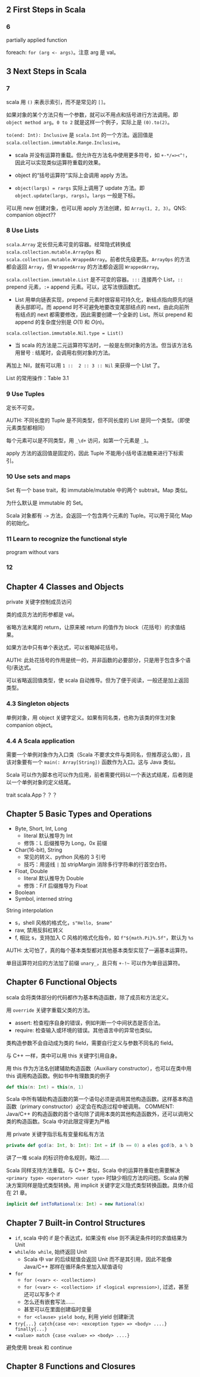## 2 First Steps in Scala

### 6 

partially applied function

foreach: `for (arg <- args)`。注意 arg 是 val。

## 3 Next Steps in Scala

### 7

scala 用 `()` 来表示索引，而不是常见的 `[]`。

如果对象的某个方法只有一个参数，就可以不用点和括号进行方法调用。即 `object method arg`。`0 to 2` 就是这样一个例子，实际上是 `(0).to(2)`。

`to(end: Int): Inclusive` 是 `scala.Int` 的一个方法。返回值是 `scala.collection.immutable.Range.Inclusive`。

- scala 并没有运算符重载。但允许在方法名中使用更多符号，如 `+-*/=><^!`，因此可以实现类似运算符重载的效果。
- object 的“括号运算符”实际上会调用 apply 方法。

- `object(largs) = rargs` 实际上调用了 update 方法。即 `object.update(largs, rargs)`。`largs` 一般是下标。

可以用 new 创建对象，也可以用 apply 方法创建，如 `Array(1, 2, 3)`。QNS: companion object??

### 8 Use Lists

`scala.Array` 定长但元素可变的容器。经常隐式转换成 `scala.collection.mutable.ArrayOps` 和 `scala.collection.mutable.WrappedArray`。前者优先级更高。`ArrayOps` 的方法都会返回 `Array`，但 `WrappedArray` 的方法都会返回 `WrappedArray`。

`scala.collection.immutable.List` 是不可变的容器。`:::` 连接两个 List，`::` prepend 元素，`:+` append 元素。可以，这写法很函数式。
- List 用单向链表实现，prepend 元素时很容易可持久化，新结点指向原先的链表头部即可。而 append 时不可避免地要改变尾部结点的 next，由此向前所有结点的 next 都需要修改，因此需要创建一个全新的 List。所以 prepend 和 append 的复杂度分别是 $O(1)$ 和 $O(n)$。

`scala.collection.immutable.Nil.type = List()`

- 当 scala 的方法是二元运算符写法时，一般是左侧对象的方法。但当该方法名用冒号 : 结尾时，会调用右侧对象的方法。

再加上 Nil，就有可以用 `1 ::  2 :: 3 :: Nil` 来获得一个 LIst 了。

List 的常用操作：Table 3.1

### 9 Use Tuples

定长不可变。

AUTH: 不同长度的 Tuple 是不同类型，但不同长度的 List 是同一个类型。（即使元素类型都相同）

每个元素可以是不同类型，用 `_\d+` 访问，如第一个元素是 `_1`。

apply 方法的返回值是固定的，因此 Tuple 不能用小括号语法糖来进行下标索引。

### 10 Use sets and maps

Set 有一个 base trait，和 immutable/mutable 中的两个 subtrait。Map 类似。

为什么默认是 immutable 的 Set。

Scala 对象都有 `->` 方法，会返回一个包含两个元素的 Tuple。可以用于简化 Map 的初始化。

### 11 Learn to recognize the functional style

program without vars

### 12

## Chapter 4 Classes and Objects

private 关键字控制成员访问

类的成员方法的形参都是 val。

省略方法末尾的 return，让原来被 return 的值作为 block（花括号）的求值结果。

如果方法中只有单个表达式，可以省略掉花括号。

AUTH: 此处花括号的作用是统一的，并非函数的必要部分，只是用于包含多个语句/表达式。

可以省略返回值类型，使 scala 自动推导。但为了便于阅读，一般还是加上返回类型。

### 4.3 Singleton objects

单例对象，用 object 关键字定义。如果有同名类，也称为该类的伴生对象 companion object。

### 4.4 A Scala application

需要一个单例对象作为入口类（Scala 不要求文件与类同名，但推荐这么做），且该对象要有一个 `main(: Array[String])` 函数作为入口。这与 Java 类似。

Scala 可以作为脚本也可以作为应用，前者需要代码以一个表达式结尾，后者则是以一个单例对象的定义结尾。

trait scala.App？？？

## Chapter 5 Basic Types and Operations

- Byte, Short, Int, Long
    - literal 默认推导为 Int
    - 修饰：L 后缀推导为 Long，0x 前缀
- Char(16-bit), String
    - 常见的转义、python 风格的 3 引号
    - 技巧：用竖线 `|` 加 stripMargin 消除多行字符串的行首空白符。
- Float, Double
    - literal 默认推导为 Double
    - 修饰：F/f 后缀推导为 Float
- Boolean
- Symbol, interned string

String interpolation

- s，shell 风格的格式化，`s"Hello, $name"`
- raw, 禁用反斜杠转义
- f, 相比 s，支持加入 C 风格的格式化指令，如 `f"${math.Pi}%.5f"`，默认为 `%s`

AUTH: 太可怕了，真的每个基本类型都对其他基本类型实现了一遍基本运算符。

单目运算符对应的方法加了前缀 `unary_`，且只有 `+-!~` 可以作为单目运算符。

## Chapter 6 Functional Objects

scala 会将类体部分的代码都作为基本构造函数，除了成员和方法定义。

用 `override` 关键字重载父类的方法。

- assert: 检查程序自身的错误，例如判断一个中间状态是否合法。
- require: 检查输入或环境的错误。其他语言中的异常也类似。

类构造参数不会自动成为类的 field，需要自行定义与参数不同名的 field。

与 C++ 一样，类中可以用 this 关键字引用自身。

用 this 作为方法名创建辅助构造函数（Auxiliary constructor），也可以在类中用 this 调用构造函数。例如书中有理数类的例子

```scala
def this(n: Int) = this(n, 1)
```
Scala 中所有辅助构造函数的第一个语句必须是调用其他构造函数。这样基本构造函数（primary constructor）必定会在构造过程中被调用。
COMMENT: Java/C++ 的构造函数的首个语句除了调用本类的其他构造函数外，还可以调用父类的构造函数。Scala 中对此限定得更为严格

用 private 关键字指示私有变量和私有方法

```scala
private def gcd(a: Int, b: Int): Int = if (b == 0) a eles gcd(b, a % b)
```

讲了一堆 scala 的标识符命名规则，略过……

Scala 同样支持方法重载。与 C++ 类似，Scala 中的运算符重载也需要解决 `<primary type> <operator> <user type>` 时缺少相应方法的问题。Scala 的解决方案同样是隐式类型转换。用 implicit 关键字定义隐式类型转换函数。具体介绍在 21 章。

```scala
implicit def intToRational(x: Int) = new Rational(x)
```

## Chapter 7 Built-in Control Structures

- `if`, scala 中的 if 是个表达式，如果没有 else 则不满足条件时的求值结果为 Unit
- `while`/`do while`, 始终返回 Unit
    - Scala 中 var 的后续赋值会返回 Unit 而不是其引用，因此不能像 Java/C++ 那样在循环条件里加入赋值语句
- `for`
    - `for (<var> <- <collection>)`
    - `for (<var> <- <collection> if <logical expression>)`, 过滤，甚至还可以写多个 if
    - 怎么还有嵌套写法……
    - 甚至可以在里面创建临时变量
    - `for <clause> yield body`, 利用 yield 创建新流
- `try{...} catch{case <e>: <exception type> => <body> ....} finally{...}`
- `<value> match {case <value> => <body> ....}`

避免使用 break 和 continue

## Chapter 8 Functions and Closures
















